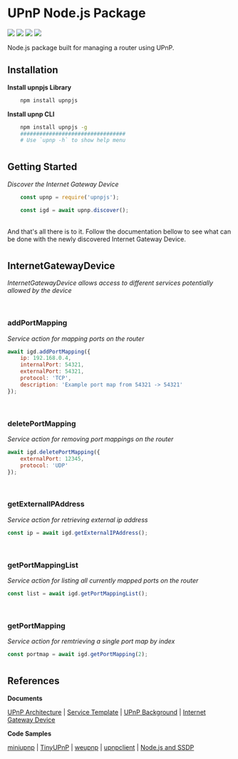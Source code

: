 # UPnP Node.js Package

![](https://img.shields.io/npm/dw/upnpjs?color=204051&style=for-the-badge)
![](https://img.shields.io/github/license/swimauger/upnpjs?color=3B6978&style=for-the-badge)
![](https://img.shields.io/npm/v/upnpjs?color=84A9AC&style=for-the-badge)
![](https://img.shields.io/github/repo-size/swimauger/upnpjs?color=E7DFD5&label=Size&style=for-the-badge)

 Node.js package built for managing a router using UPnP.

## Installation
**Install upnpjs Library**
```bash
    npm install upnpjs
```

**Install upnp CLI**
```bash
    npm install upnpjs -g
    #################################
    # Use `upnp -h` to show help menu
```

#

## Getting Started
*Discover the Internet Gateway Device*
```JavaScript
    const upnp = require('upnpjs');

    const igd = await upnp.discover();
```
<br>
And that's all there is to it. Follow the documentation bellow to see what can be done with the newly discovered Internet Gateway Device.

#

## InternetGatewayDevice
*InternetGatewayDevice allows access to different services potentially allowed by the device*

<br>

### **addPortMapping**
*Service action for mapping ports on the router*
```JavaScript
await igd.addPortMapping({
    ip: 192.168.0.4,
    internalPort: 54321,
    externalPort: 54321,
    protocol: 'TCP',
    description: 'Example port map from 54321 -> 54321'
});
```

<br>

### **deletePortMapping**
*Service action for removing port mappings on the router*
```JavaScript
await igd.deletePortMapping({
    externalPort: 12345,
    protocol: 'UDP'
});
```

<br>

### **getExternalIPAddress**
*Service action for retrieving external ip address*
```JavaScript
const ip = await igd.getExternalIPAddress();
```

<br>

### **getPortMappingList**
*Service action for listing all currently mapped ports on the router*
```JavaScript
const list = await igd.getPortMappingList();
```

<br>

### **getPortMapping**
*Service action for remtrieving a single port map by index*
```JavaScript
const portmap = await igd.getPortMapping(2);
```

#

## References
**Documents**

[UPnP Architecture](http://www.upnp.org/specs/arch/UPnP-arch-DeviceArchitecture-v1.0-20080424.pdf) |
[Service Template](http://upnp.org/specs/gw/UPnP-gw-WANIPConnection-v2-Service.pdf) |
[UPnP Background](http://www.upnp-hacks.org/upnp.html) |
[Internet Gateway Device](http://www.upnp-hacks.org/igd.html) 

**Code Samples**

[miniupnp](https://github.com/miniupnp/miniupnp) |
[TinyUPnP](https://github.com/ofekp/TinyUPnP) |
[weupnp](https://github.com/bitletorg/weupnp) |
[upnpclient](https://github.com/flyte/upnpclient) |
[Node.js and SSDP](https://coolaj86.com/articles/adventures-in-upnp-with-node-js/)
